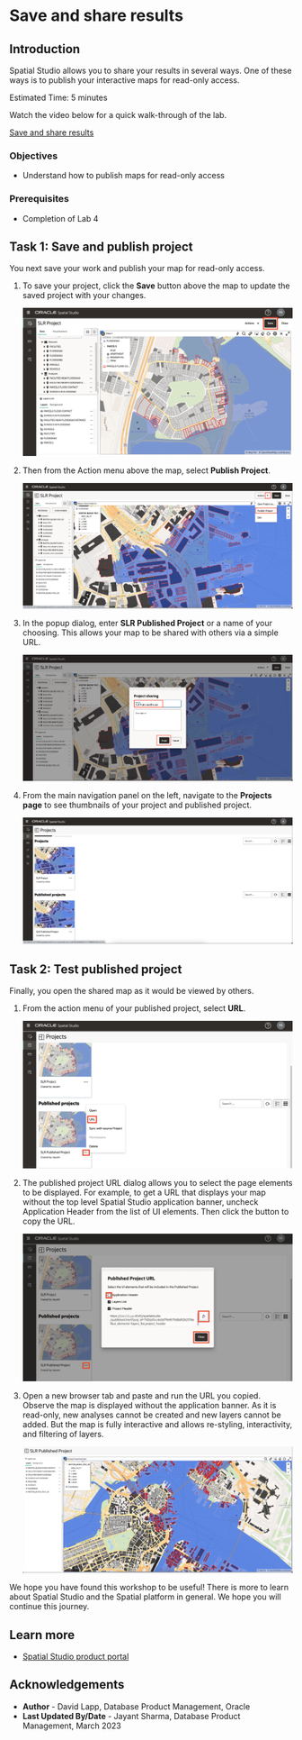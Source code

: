 # Save and share results

## Introduction

Spatial Studio allows you to share your results in several ways. One of these ways is to publish your interactive maps for read-only access.

Estimated Time: 5 minutes

Watch the video below for a quick walk-through of the lab.

[Save and share results](videohub:1_2xm5fy9b)

### Objectives

* Understand how to publish maps for read-only access

### Prerequisites

* Completion of Lab 4

## Task 1: Save and publish project

You next save your work and publish your map for read-only access.

1. To save your project, click the **Save** button above the map to update the saved project with your changes.

   ![Save project](images/save-share-01.png)

2. Then from the Action menu above the map, select **Publish Project**.

   ![Publish project](images/save-share-02.png)

3. In the popup dialog, enter **SLR Published Project** or a name of your choosing.  This allows your map to be shared with others via a simple URL.

   ![Name the project](images/save-share-03.png)

4. From the main navigation panel on the left, navigate to the **Projects page** to see thumbnails of your project and published project.

   ![Find the published project in the projects list](images/save-share-04.png)

## Task 2: Test published project

Finally, you open the shared map as it would be viewed by others.

1. From the action menu of your published project, select **URL**.

   ![Copy the project´s URL](images/save-share-05.png)

2. The published project URL dialog allows you to select the page elements to be displayed. For example, to get a URL that displays your map without the top level Spatial Studio application banner, uncheck  Application Header from the list of UI elements. Then click the button to copy the URL.

   ![Set parameters for Published Project URL](images/save-share-06.png)

3. Open a new browser tab and paste and run the URL you copied. Observe the map is displayed without the application banner. As it is read-only, new analyses cannot be created and new layers cannot be added. But the map is fully interactive and allows re-styling, interactivity, and filtering of layers.

   ![Open the project URL in browser](images/save-share-07.png)

 We hope you have found this workshop to be useful! There is more to learn about Spatial Studio and the Spatial platform in general. We hope you will continue this journey.

## Learn more

* [Spatial Studio product portal](<https://www.oracle.com/database/spatial/#rc30p2>)

## Acknowledgements

* **Author** - David Lapp, Database Product Management, Oracle
* **Last Updated By/Date** - Jayant Sharma, Database Product Management, March 2023
